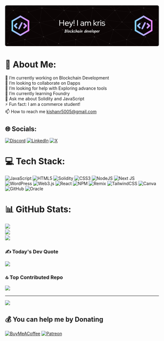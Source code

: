 ![Header](./github-header-image%20(6).png)
# 💫 About Me:
🔭 I’m currently working on Blockchain Development<br>👯 I’m looking to collaborate on Dapps<br>🤝 I’m looking for help with Exploring advance tools <br>🌱 I’m currently learning Foundry<br>💬 Ask me about Solidity and JavaScript <br>⚡ Fun fact: I am a commerce student! <br>📫 How to reach me kishanr5005@gmail.com


## 🌐 Socials:
[![Discord](https://img.shields.io/badge/Discord-%237289DA.svg?logo=discord&logoColor=white)](https://discord.gg/kris2910) [![LinkedIn](https://img.shields.io/badge/LinkedIn-%230077B5.svg?logo=linkedin&logoColor=white)](https://linkedin.com/in/kris2910/) [![X](https://img.shields.io/badge/X-black.svg?logo=X&logoColor=white)](https://x.com/kishan_ksr) 

# 💻 Tech Stack:
![JavaScript](https://img.shields.io/badge/javascript-%23323330.svg?style=for-the-badge&logo=javascript&logoColor=%23F7DF1E) ![HTML5](https://img.shields.io/badge/html5-%23E34F26.svg?style=for-the-badge&logo=html5&logoColor=white) ![Solidity](https://img.shields.io/badge/Solidity-%23363636.svg?style=for-the-badge&logo=solidity&logoColor=white) ![CSS3](https://img.shields.io/badge/css3-%231572B6.svg?style=for-the-badge&logo=css3&logoColor=white) ![NodeJS](https://img.shields.io/badge/node.js-6DA55F?style=for-the-badge&logo=node.js&logoColor=white) ![Next JS](https://img.shields.io/badge/Next-black?style=for-the-badge&logo=next.js&logoColor=white) ![WordPress](https://img.shields.io/badge/WordPress-%23117AC9.svg?style=for-the-badge&logo=WordPress&logoColor=white) ![Web3.js](https://img.shields.io/badge/web3.js-F16822?style=for-the-badge&logo=web3.js&logoColor=white) ![React](https://img.shields.io/badge/react-%2320232a.svg?style=for-the-badge&logo=react&logoColor=%2361DAFB) ![NPM](https://img.shields.io/badge/NPM-%23CB3837.svg?style=for-the-badge&logo=npm&logoColor=white) ![Remix](https://img.shields.io/badge/remix-%23000.svg?style=for-the-badge&logo=remix&logoColor=white) ![TailwindCSS](https://img.shields.io/badge/tailwindcss-%2338B2AC.svg?style=for-the-badge&logo=tailwind-css&logoColor=white) ![Canva](https://img.shields.io/badge/Canva-%2300C4CC.svg?style=for-the-badge&logo=Canva&logoColor=white) ![GitHub](https://img.shields.io/badge/github-%23121011.svg?style=for-the-badge&logo=github&logoColor=white) ![Oracle](https://img.shields.io/badge/Oracle-F80000?style=for-the-badge&logo=oracle&logoColor=white)
# 📊 GitHub Stats:
![](https://github-readme-stats.vercel.app/api?username=0xkriswebchain&theme=jolly&hide_border=false&include_all_commits=false&count_private=false)<br/>
![](https://github-readme-streak-stats.herokuapp.com/?user=0xkriswebchain&theme=jolly&hide_border=false)<br/>
![](https://github-readme-stats.vercel.app/api/top-langs/?username=0xkriswebchain&theme=jolly&hide_border=false&include_all_commits=false&count_private=false&layout=compact)

### ✍️ Today's Dev Quote
![](https://quotes-github-readme.vercel.app/api?type=vetical&theme=radical)

### 🔝 Top Contributed Repo
![](https://github-contributor-stats.vercel.app/api?username=0xkriswebchain&limit=5&theme=bear&combine_all_yearly_contributions=true)

---
[![](https://visitcount.itsvg.in/api?id=0xkriswebchain&icon=0&color=6)](https://visitcount.itsvg.in)

  ## 💰 You can help me by Donating
  [![BuyMeACoffee](https://img.shields.io/badge/Buy%20Me%20a%20Coffee-ffdd00?style=for-the-badge&logo=buy-me-a-coffee&logoColor=black)](https://buymeacoffee.com/kris2910) [![Patreon](https://img.shields.io/badge/Patreon-F96854?style=for-the-badge&logo=patreon&logoColor=white)](https://patreon.com/kris2910) 

  
<!-- Proudly created with GPRM ( https://gprm.itsvg.in ) -->
